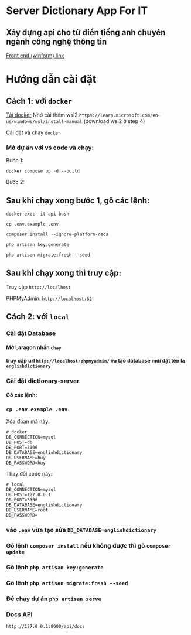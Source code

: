 # Server Dictionary App For IT

## Xây dựng api cho từ điển tiếng anh chuyên ngành công nghệ thông tin

[Front end (winform) link](https://github.com/quanghuybest2k2/DictionaryAppForIT)

# Hướng dẫn cài đặt

## Cách 1: với `docker`

[Tải docker](https://www.docker.com/products/docker-desktop)
Nhớ cài thêm wsl2 `https://learn.microsoft.com/en-us/windows/wsl/install-manual` (download wsl2 ở step 4)

Cài đặt và chạy `docker`

### Mở dự án với vs code và chạy:

Bước 1:

```shell
docker compose up -d --build
```

Bước 2:

## Sau khi chạy xong bước 1, gõ các lệnh:

```shell
docker exec -it api bash
```

```shell
cp .env.example .env
```

```shell
composer install --ignore-platform-reqs
```

```shell
php artisan key:generate
```

```shell
php artisan migrate:fresh --seed
```

## Sau khi chạy xong thì truy cập:

Truy cập `http://localhost`

PHPMyAdmin: `http://localhost:82`

## Cách 2: với `local`

### Cài đặt Database

#### Mở Laragon nhấn `chạy`

#### truy cập url `http://localhost/phpmyadmin/` và tạo database mới đặt tên là `englishdictionary`

### Cài đặt dictionary-server

#### Gõ các lệnh:

### `cp .env.example .env`

Xóa đoạn mã này:

```
# docker
DB_CONNECTION=mysql
DB_HOST=db
DB_PORT=3306
DB_DATABASE=englishdictionary
DB_USERNAME=huy
DB_PASSWORD=huy
```

Thay đổi code này:

```
# local
DB_CONNECTION=mysql
DB_HOST=127.0.0.1
DB_PORT=3306
DB_DATABASE=englishdictionary
DB_USERNAME=root
DB_PASSWORD=
```

### vào `.env` vừa tạo sửa `DB_DATABASE=englishdictionary`

### Gõ lệnh `composer install` nếu không được thì gõ `composer update`

### Gõ lệnh `php artisan key:generate`

### Gõ lệnh `php artisan migrate:fresh --seed`

### Để chạy dự án `php artisan serve`

### Docs API

`http://127.0.0.1:8000/api/docs`
